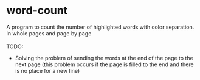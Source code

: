 # word-count
A program to count the number of highlighted words with color separation. In whole pages and page by page
<br><br>
TODO:
- Solving the problem of sending the words at the end of the page to the next page (this problem occurs if the page is filled to the end and there is no place for a new line)